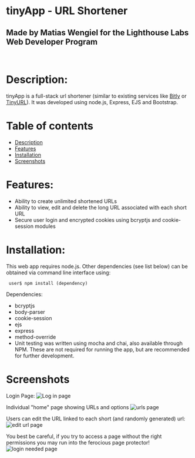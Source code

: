 # tinyApp - URL Shortener
## Made by Matias Wengiel for the Lighthouse Labs Web Developer Program
<br>

# Description:

tinyApp is a full-stack url shortener (similar to existing services like [Bitly](https://bitly.com) or [TinyURL](https://tinyurl.com)). It was developed using node.js, Express, EJS and Bootstrap. 

# Table of contents
- [Description](#description)
- [Features](#features)
- [Installation](#installation)
- [Screenshots](#screenshots)

# Features:

- Ability to create unlimited shortened URLs
- Ability to view, edit and delete the long URL associated with each short URL
- Secure user login and encrypted cookies using bcryptjs and cookie-session modules

# Installation: 

This web app requires node.js. Other dependencies (see list below) can be obtained via command line interface using:

``` user$ npm install (dependency)```

Dependencies:
- bcryptjs
- body-parser
- cookie-session
- ejs
- express
- method-override
- Unit testing was written using mocha and chai, also available through NPM. These are not required for running the app, but are recommended for further development.

# Screenshots

Login Page:
![Log in page](https://github.com/MatiasWengiel/tinyapp/blob/master/docs/loginPage.png)

Individual "home" page showing URLs and options
![urls page](https://github.com/MatiasWengiel/tinyapp/blob/master/docs/urlsPage.png)

Users can edit the URL linked to each short (and randomly generated) url:
![edit url page](https://github.com/MatiasWengiel/tinyapp/blob/master/docs/editURL.png)

You best be careful, if you try to access a page without the right permissions you may run into the ferocious page protector!
![login needed page](https://github.com/MatiasWengiel/tinyapp/blob/master/docs/loginNeededPage.png)

